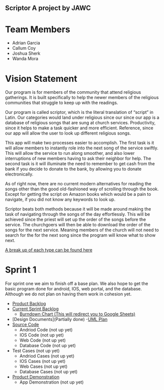 ## Scriptor A project by JAWC

# Team Members

- Adrian Garcia
- Callum Coy
- Joshua Sherk
- Wanda Mora

# Vision Statement

Our program is for members of the community that attend religious gatherings.  It is built specifically to help the newer members of the religious communities that struggle to keep up with the readings.

Our program is called scriptor, which is the literal translation of “script” in Latin.  Our categories would land under religious since our since our app is a database of religious songs that are sung at church services.  Productivity, since it helps to make a task quicker and more efficient.  Reference, since our app will allow the user to look up different religious songs.

This app will make two processes easier to accomplish.  The first task is it will allow members to instantly role into the next song of the service swiftly.  This will allow the service to run along smoother, and also lower interruptions of new members having to ask their neighbor for help.  The second task is it will illuminate the need to remember to get cash from the bank if you decide to donate to the bank, by allowing you to donate electronically.

As of right now, there are no current modern alternatives for reading the songs other than the good old-fashioned way of scrolling through the book.  Except for getting the script on Amazon books which would be a pain to navigate, if you did not know any keywords to look up.

Scriptor beats both methods because it will be made around making the task of navigating through the songs of the day effortlessly.  This will be achieved since the priest will set up the order of the songs before the service.  The churchgoers will then be able to download the order of the songs for the next service.  Meaning members of the church will not need to search for the for the next song since the program will know what to show next.

[A break up of each type can be found here](https://github.com/CallumCoy/Scriptor/blob/Cal's-Branch/Documents/Vision%20Statement)

# Sprint 1

For sprint one we aim to finish off a base plan.  We also hope to get the basic program done for android, IOS, web portal, and the database.  Although we do not plan on having them work in cohesion yet.

- [Product Backlog](https://github.com/CallumCoy/Scriptor/blob/Cal's-Branch/Documents/Backlog/Product%20Backlog.md)
- [Current Sprint Backlog](https://github.com/CallumCoy/Scriptor/blob/Cal's-Branch/Documents/Backlog/Sprint%201%20backlog.md)
  - [Burndown Chart (This will redirect you to Google Sheets)](https://docs.google.com/spreadsheets/d/1lUnZI9tesP9iD1U9ASGLT4vclyECX21mVmoN7oNkOxo/edit?usp=sharing)
- [Design Documents](Partially done)
  -[UML Plan](https://github.com/CallumCoy/Scriptor/blob/Cal's-Branch/Documents/UML%20Plan.md)
- [Source Code](https://github.com/CallumCoy/Scriptor/tree/Cal's-Branch/code)
  - Andriod Code (not up yet)
  - IOS Code (not up yet)
  - Web Code (not up yet)
  - Database Code (not up yet)
- Test Cases (not up yet)
  - Andriod Cases (not up yet)
  - IOS Cases (not up yet)
  - Web Cases (not up yet)
  - Database Cases (not up yet)
- [Product Demonstration](https://youtu.be/sif5wwbz4PEnot)
  - App Demonstration (not up yet)

